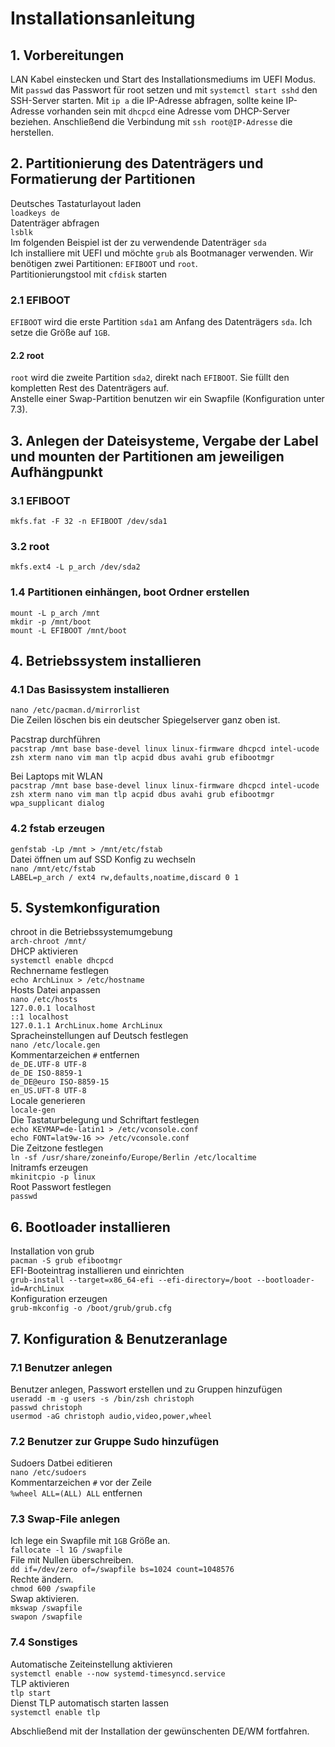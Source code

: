 # Installationsanleitung

## 1. Vorbereitungen

LAN Kabel einstecken und Start des Installationsmediums im UEFI Modus.
Mit ```passwd``` das Passwort für root setzen und mit ```systemctl start sshd``` den SSH-Server starten. Mit ```ip a``` die IP-Adresse abfragen, sollte keine IP-Adresse vorhanden sein mit ```dhcpcd``` eine Adresse vom DHCP-Server beziehen. Anschließend die Verbindung mit ```ssh root@IP-Adresse``` die herstellen.

## 2. Partitionierung des Datenträgers und Formatierung der Partitionen

Deutsches Tastaturlayout laden  
```loadkeys de```  
Datenträger abfragen  
```lsblk```  
Im folgenden Beispiel ist der zu verwendende Datenträger ```sda```  
Ich installiere mit UEFI und möchte ```grub``` als Bootmanager verwenden. Wir benötigen zwei Partitionen: ```EFIBOOT``` und ```root```.  
Partitionierungstool mit ```cfdisk``` starten

### 2.1 EFIBOOT

```EFIBOOT``` wird die erste Partition ```sda1``` am Anfang des Datenträgers ```sda```. Ich setze die Größe auf ```1GB```.

#### 2.2 root

```root``` wird die zweite Partition ```sda2```, direkt nach ```EFIBOOT```. Sie füllt den kompletten Rest des Datenträgers auf.  
Anstelle einer Swap-Partition benutzen wir ein Swapfile (Konfiguration unter 7.3).  

## 3. Anlegen der Dateisysteme, Vergabe der Label und mounten der Partitionen am jeweiligen Aufhängpunkt

### 3.1 EFIBOOT

```mkfs.fat -F 32 -n EFIBOOT /dev/sda1```

### 3.2 root

```mkfs.ext4 -L p_arch /dev/sda2```

### 1.4 Partitionen einhängen, boot Ordner erstellen

```mount -L p_arch /mnt```  
```mkdir -p /mnt/boot```  
```mount -L EFIBOOT /mnt/boot```  

## 4. Betriebssystem installieren

### 4.1 Das Basissystem installieren

```nano /etc/pacman.d/mirrorlist```  
Die Zeilen löschen bis ein deutscher Spiegelserver ganz oben ist.  

Pacstrap durchführen  
```pacstrap /mnt base base-devel linux linux-firmware dhcpcd intel-ucode zsh xterm nano vim man tlp acpid dbus avahi grub efibootmgr```  

Bei Laptops mit WLAN  
```pacstrap /mnt base base-devel linux linux-firmware dhcpcd intel-ucode zsh xterm nano vim man tlp acpid dbus avahi grub efibootmgr wpa_supplicant dialog```  

### 4.2 fstab erzeugen

```genfstab -Lp /mnt > /mnt/etc/fstab```  
Datei öffnen um auf SSD Konfig zu wechseln  
```nano /mnt/etc/fstab```  
```LABEL=p_arch / ext4 rw,defaults,noatime,discard 0 1```  

## 5. Systemkonfiguration

chroot in die Betriebssystemumgebung  
```arch-chroot /mnt/```  
DHCP aktivieren  
```systemctl enable dhcpcd```  
Rechnername festlegen  
```echo ArchLinux > /etc/hostname```  
Hosts Datei anpassen  
```nano /etc/hosts```  
```127.0.0.1 localhost```  
```::1 localhost```  
```127.0.1.1 ArchLinux.home ArchLinux```  
Spracheinstellungen auf Deutsch festlegen  
```nano /etc/locale.gen```  
Kommentarzeichen ```#``` entfernen  
```de_DE.UTF-8 UTF-8```  
```de_DE ISO-8859-1```  
```de_DE@euro ISO-8859-15```  
```en_US.UFT-8 UTF-8```  
Locale generieren  
```locale-gen```  
Die Tastaturbelegung und Schriftart festlegen  
```echo KEYMAP=de-latin1 > /etc/vconsole.conf```  
```echo FONT=lat9w-16 >> /etc/vconsole.conf```  
Die Zeitzone festlegen  
```ln -sf /usr/share/zoneinfo/Europe/Berlin /etc/localtime```  
Initramfs erzeugen  
```mkinitcpio -p linux```  
Root Passwort festlegen  
```passwd```

## 6. Bootloader installieren

Installation von grub  
```pacman -S grub efibootmgr```  
EFI-Booteintrag installieren und einrichten  
```grub-install --target=x86_64-efi --efi-directory=/boot --bootloader-id=ArchLinux```  
Konfiguration erzeugen  
```grub-mkconfig -o /boot/grub/grub.cfg```  

## 7. Konfiguration & Benutzeranlage

### 7.1 Benutzer anlegen

Benutzer anlegen, Passwort erstellen und zu Gruppen hinzufügen  
```useradd -m -g users -s /bin/zsh christoph```  
```passwd christoph```  
```usermod -aG christoph audio,video,power,wheel```  

### 7.2 Benutzer zur Gruppe Sudo hinzufügen

Sudoers Datbei editieren  
```nano /etc/sudoers```  
Kommentarzeichen ```#``` vor der Zeile  
```%wheel ALL=(ALL) ALL``` entfernen

### 7.3 Swap-File anlegen

Ich lege ein Swapfile mit ```1GB``` Größe an.  
```fallocate -l 1G /swapfile```  
File mit Nullen überschreiben.  
```dd if=/dev/zero of=/swapfile bs=1024 count=1048576```  
Rechte ändern.  
```chmod 600 /swapfile```  
Swap aktivieren.  
```mkswap /swapfile```  
```swapon /swapfile```  

### 7.4 Sonstiges

Automatische Zeiteinstellung aktivieren  
```systemctl enable --now systemd-timesyncd.service```  
TLP aktivieren  
```tlp start```  
Dienst TLP automatisch starten lassen  
```systemctl enable tlp```  

Abschließend mit der Installation der gewünschenten DE/WM fortfahren.
